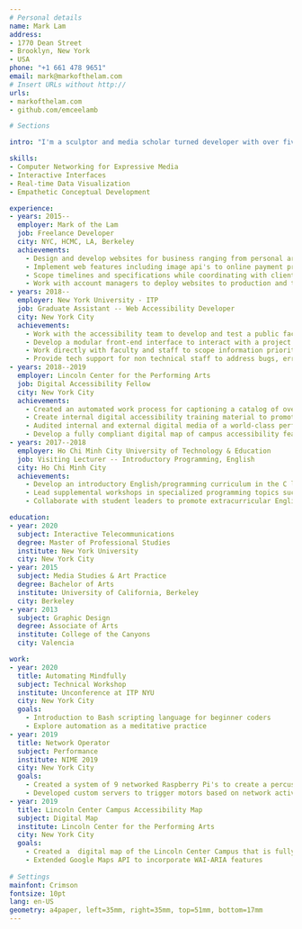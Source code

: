 ```yaml
---
# Personal details
name: Mark Lam
address:
- 1770 Dean Street
- Brooklyn, New York
- USA
phone: "+1 661 478 9651"
email: mark@markofthelam.com
# Insert URLs without http://
urls:
- markofthelam.com
- github.com/emceelamb

# Sections

intro: "I'm a sculptor and media scholar turned developer with over five years experience developing websites and digital design for businesses ranging from e-commerce to independent artists. I am pursuing a Master's degree at New York University where I research interactive media using computer networking technology. My other interests include teaching introductory programming, digital accessibility, and making generative sound objects."

skills:
- Computer Networking for Expressive Media
- Interactive Interfaces
- Real-time Data Visualization
- Empathetic Conceptual Development 

experience:
- years: 2015--
  employer: Mark of the Lam
  job: Freelance Developer
  city: NYC, HCMC, LA, Berkeley
  achievements: 
    - Design and develop websites for business ranging from personal artists to independent publishing houses
    - Implement web features including image api's to online payment procedure
    - Scope timelines and specifications while coordinating with clients to meet objectives
    - Work with account managers to deploy websites to production and test for bugs and errors 
- years: 2018--
  employer: New York University - ITP
  job: Graduate Assistant -- Web Accessibility Developer 
  city: New York City
  achievements: 
    - Work with the accessibility team to develop and test a public facing resource site for New York University's ITP program
    - Develop a modular front-end interface to interact with a project database
    - Work directly with faculty and staff to scope information priorities and design website architecture
    - Provide tech support for non technical staff to address bugs, errors and incorporate features
- years: 2018--2019
  employer: Lincoln Center for the Performing Arts
  job: Digital Accessibility Fellow
  city: New York City
  achievements: 
    - Created an automated work process for captioning a catalog of over 1000 hours of video content
    - Create internal digital accessibility training material to promote access for a diverse customer base
    - Audited internal and external digital media of a world-class performing arts institution and write recommendations to meet WCAG 2.1 and Section 508 compliance
    - Develop a fully compliant digital map of campus accessibility features to allow for increased physical access
- years: 2017--2018
  employer: Ho Chi Minh City University of Technology & Education
  job: Visiting Lecturer -- Introductory Programming, English
  city: Ho Chi Minh City
  achievements: 
    - Develop an introductory English/programming curriculum in the C language for non-native English speaking students
    - Lead supplemental workshops in specialized programming topics such as web design and portfolio building 
    - Collaborate with student leaders to promote extracurricular English study

education:
- year: 2020
  subject: Interactive Telecommunications
  degree: Master of Professional Studies
  institute: New York University
  city: New York City
- year: 2015
  subject: Media Studies & Art Practice
  degree: Bachelor of Arts
  institute: University of California, Berkeley
  city: Berkeley
- year: 2013
  subject: Graphic Design
  degree: Associate of Arts
  institute: College of the Canyons
  city: Valencia

work:
- year: 2020
  title: Automating Mindfully
  subject: Technical Workshop
  institute: Unconference at ITP NYU
  city: New York City
  goals:
    - Introduction to Bash scripting language for beginner coders
    - Explore automation as a meditative practice
- year: 2019
  title: Network Operator
  subject: Performance
  institute: NIME 2019
  city: New York City
  goals:
    - Created a system of 9 networked Raspberry Pi's to create a percussive instrument
    - Developed custom servers to trigger motors based on network activity
- year: 2019
  title: Lincoln Center Campus Accessibility Map
  subject: Digital Map
  institute: Lincoln Center for the Performing Arts
  city: New York City
  goals:
    - Created a  digital map of the Lincoln Center Campus that is fully compliant to WCAG 2.1 standards
    - Extended Google Maps API to incorporate WAI-ARIA features
  
# Settings
mainfont: Crimson
fontsize: 10pt
lang: en-US
geometry: a4paper, left=35mm, right=35mm, top=51mm, bottom=17mm
---
```


